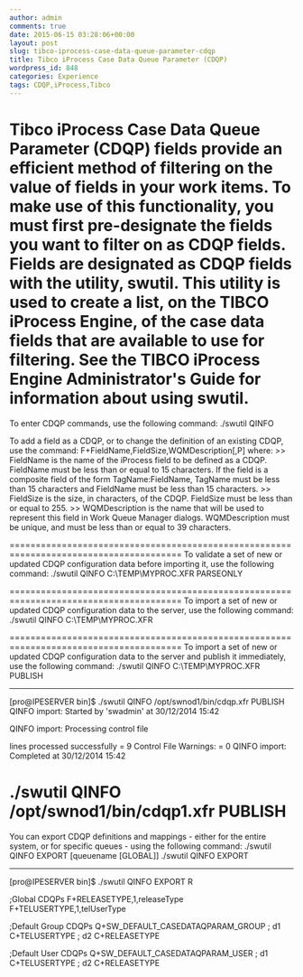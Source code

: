 ```yaml
---
author: admin
comments: true
date: 2015-06-15 03:28:06+00:00
layout: post
slug: tibco-iprocess-case-data-queue-parameter-cdqp
title: Tibco iProcess Case Data Queue Parameter (CDQP)
wordpress_id: 848
categories: Experience
tags: CDQP,iProcess,Tibco
---
```


Tibco iProcess Case Data Queue Parameter (CDQP) fields provide an efficient method of filtering on the value of fields in your work items. To make use of this functionality, you must first pre-designate the fields you want to filter on as CDQP fields. Fields are designated as CDQP fields with the utility, swutil. This utility is used to create a list, on the TIBCO iProcess Engine, of the case data fields that are available to use for filtering. See the TIBCO iProcess Engine Administrator's Guide for information about using swutil.
=======================================================================================
To enter CDQP commands, use the following command:
./swutil QINFO 

To add a field as a CDQP, or to change the definition of an existing CDQP, use the command:
	F+FieldName,FieldSize,WQMDescription[,P]
where:
	>> FieldName is the name of the iProcess field to be defined as a CDQP. FieldName must be less than or equal to 15 characters. 
		If the field is a composite field of the form TagName:FieldName, TagName must be less than 15 characters and FieldName must be less than 15 characters.
	>> FieldSize is the size, in characters, of the CDQP. FieldSize must be less than or equal to 255.
	>> WQMDescription is the name that will be used to represent this field in Work Queue Manager dialogs. 
		WQMDescription must be unique, and must be less than or equal to 39 characters.

=======================================================================================
To validate a set of new or updated CDQP configuration data before importing it, use the following command:
./swutil QINFO C:\TEMP\MYPROC.XFR PARSEONLY

=======================================================================================
To import a set of new or updated CDQP configuration data to the server, use the following command:
./swutil QINFO C:\TEMP\MYPROC.XFR

=======================================================================================
To import a set of new or updated CDQP configuration data to the server and publish it immediately, use the following command:
./swutil QINFO C:\TEMP\MYPROC.XFR PUBLISH

--------------------------------------
[pro@IPESERVER bin]$ ./swutil QINFO /opt/swnod1/bin/cdqp.xfr PUBLISH
QINFO import: Started by 'swadmin' at 30/12/2014 15:42

QINFO import: Processing control file

lines processed successfully = 9
Control File Warnings:  = 0
QINFO import: Completed at 30/12/2014 15:42

./swutil QINFO /opt/swnod1/bin/cdqp1.xfr PUBLISH
=======================================================================================
You can export CDQP definitions and mappings - either for the entire system, or for specific queues - using the following command:
./swutil QINFO EXPORT [queuename [GLOBAL]]
./swutil QINFO EXPORT


--------------------------------------
[pro@IPESERVER bin]$ ./swutil QINFO EXPORT
R

;Global CDQPs
F+RELEASETYPE,1,releaseType
F+TELUSERTYPE,1,telUserType

;Default Group CDQPs
Q+SW_DEFAULT_CASEDATAQPARAM_GROUP
; d1
C+TELUSERTYPE
; d2
C+RELEASETYPE

;Default User CDQPs
Q+SW_DEFAULT_CASEDATAQPARAM_USER
; d1
C+TELUSERTYPE
; d2
C+RELEASETYPE
